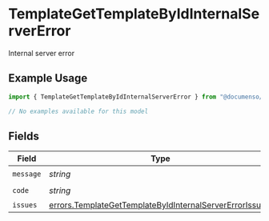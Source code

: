 # TemplateGetTemplateByIdInternalServerError

Internal server error

## Example Usage

```typescript
import { TemplateGetTemplateByIdInternalServerError } from "@documenso/sdk-typescript/models/errors";

// No examples available for this model
```

## Fields

| Field                                                                                                                              | Type                                                                                                                               | Required                                                                                                                           | Description                                                                                                                        |
| ---------------------------------------------------------------------------------------------------------------------------------- | ---------------------------------------------------------------------------------------------------------------------------------- | ---------------------------------------------------------------------------------------------------------------------------------- | ---------------------------------------------------------------------------------------------------------------------------------- |
| `message`                                                                                                                          | *string*                                                                                                                           | :heavy_check_mark:                                                                                                                 | N/A                                                                                                                                |
| `code`                                                                                                                             | *string*                                                                                                                           | :heavy_check_mark:                                                                                                                 | N/A                                                                                                                                |
| `issues`                                                                                                                           | [errors.TemplateGetTemplateByIdInternalServerErrorIssue](../../models/errors/templategettemplatebyidinternalservererrorissue.md)[] | :heavy_minus_sign:                                                                                                                 | N/A                                                                                                                                |